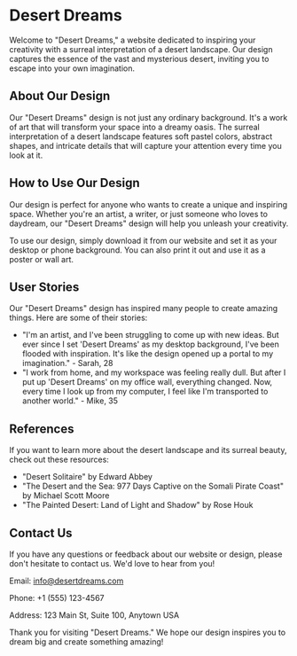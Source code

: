 <!--font:Dancing Script-->

# Desert Dreams

Welcome to "Desert Dreams," a website dedicated to inspiring your creativity with a surreal interpretation of a desert landscape. Our design captures the essence of the vast and mysterious desert, inviting you to escape into your own imagination.

## About Our Design

Our "Desert Dreams" design is not just any ordinary background. It's a work of art that will transform your space into a dreamy oasis. The surreal interpretation of a desert landscape features soft pastel colors, abstract shapes, and intricate details that will capture your attention every time you look at it.

## How to Use Our Design

Our design is perfect for anyone who wants to create a unique and inspiring space. Whether you're an artist, a writer, or just someone who loves to daydream, our "Desert Dreams" design will help you unleash your creativity.

To use our design, simply download it from our website and set it as your desktop or phone background. You can also print it out and use it as a poster or wall art.

## User Stories

Our "Desert Dreams" design has inspired many people to create amazing things. Here are some of their stories:

- "I'm an artist, and I've been struggling to come up with new ideas. But ever since I set 'Desert Dreams' as my desktop background, I've been flooded with inspiration. It's like the design opened up a portal to my imagination." - Sarah, 28
- "I work from home, and my workspace was feeling really dull. But after I put up 'Desert Dreams' on my office wall, everything changed. Now, every time I look up from my computer, I feel like I'm transported to another world." - Mike, 35

## References

If you want to learn more about the desert landscape and its surreal beauty, check out these resources:

- "Desert Solitaire" by Edward Abbey
- "The Desert and the Sea: 977 Days Captive on the Somali Pirate Coast" by Michael Scott Moore
- "The Painted Desert: Land of Light and Shadow" by Rose Houk

## Contact Us

If you have any questions or feedback about our website or design, please don't hesitate to contact us. We'd love to hear from you!

Email: info@desertdreams.com

Phone: +1 (555) 123-4567

Address: 123 Main St, Suite 100, Anytown USA

Thank you for visiting "Desert Dreams." We hope our design inspires you to dream big and create something amazing!

<!--

Write me content for website with wallpaper which alt text is:

"A surreal interpretation of a desert landscape"

The name/title of the page should not be 1:1 copy of the alt text but rather a real content of the website which is using this wallpaper.

- Use markdown format 
- Start with heading
- Heading should be short and concise
- The content should look like a real website 
- The website should not be about the wallpaper, wallpaper is just a related background
- Heading should be contain work "wallpaper" or "background"
- Include real sections like references, contact, user stories, etc. use things relevant to the page purpose.
- Feel free to use structure like headings, bullets, numbering, blockquotes, paragraphs, horizontal lines, etc.
- You can use formatting like bold or _italic_
- You can include UTF-8 emojis
- Links should be only #hash anchors (and you can refer to the document itself)
- Do not include images


---


# "Desert Dreams" - A Surreal Wallpaper for Your Creative Space

Welcome to "Desert Dreams," a website dedicated to inspiring your creativity with a surreal interpretation of a desert landscape. Our wallpaper design captures the essence of the vast and mysterious desert, inviting you to escape into your own imagination.

## About Our Wallpaper

Our "Desert Dreams" wallpaper is not just any ordinary background. It's a work of art that will transform your space into a dreamy oasis. The surreal interpretation of a desert landscape features soft pastel colors, abstract shapes, and intricate details that will capture your attention every time you look at it.

## How to Use Our Wallpaper

Our wallpaper is perfect for anyone who wants to create a unique and inspiring space. Whether you're an artist, a writer, or just someone who loves to daydream, our "Desert Dreams" wallpaper will help you unleash your creativity.

To use our wallpaper, simply download it from our website and set it as your desktop or phone background. You can also print it out and use it as a poster or wall art.

## User Stories

Our "Desert Dreams" wallpaper has inspired many people to create amazing things. Here are some of their stories:

- "I'm an artist, and I've been struggling to come up with new ideas. But ever since I set 'Desert Dreams' as my desktop background, I've been flooded with inspiration. It's like the wallpaper opened up a portal to my imagination." - Sarah, 28
- "I work from home, and my workspace was feeling really dull. But after I put up 'Desert Dreams' on my office wall, everything changed. Now, every time I look up from my computer, I feel like I'm transported to another world." - Mike, 35

## References

If you want to learn more about the desert landscape and its surreal beauty, check out these resources:

- "Desert Solitaire" by Edward Abbey
- "The Desert and the Sea: 977 Days Captive on the Somali Pirate Coast" by Michael Scott Moore
- "The Painted Desert: Land of Light and Shadow" by Rose Houk

## Contact Us

If you have any questions or feedback about our website or wallpaper, please don't hesitate to contact us. We'd love to hear from you!

Email: info@desertdreams.com

Phone: +1 (555) 123-4567

Address: 123 Main St, Suite 100, Anytown USA

Thank you for visiting "Desert Dreams." We hope our wallpaper inspires you to dream big and create something amazing!


---


Heading should not include word "wallpaper". The website should not be about the wallpaper itself, wallpaper is just a related background, rewrite whole content.


---


# "Desert Dreams" - A Surreal Interpretation of a Desert Landscape

Welcome to "Desert Dreams," a website dedicated to inspiring your creativity with a surreal interpretation of a desert landscape. Our design captures the essence of the vast and mysterious desert, inviting you to escape into your own imagination.

## About Our Design

Our "Desert Dreams" design is not just any ordinary background. It's a work of art that will transform your space into a dreamy oasis. The surreal interpretation of a desert landscape features soft pastel colors, abstract shapes, and intricate details that will capture your attention every time you look at it.

## How to Use Our Design

Our design is perfect for anyone who wants to create a unique and inspiring space. Whether you're an artist, a writer, or just someone who loves to daydream, our "Desert Dreams" design will help you unleash your creativity.

To use our design, simply download it from our website and set it as your desktop or phone background. You can also print it out and use it as a poster or wall art.

## User Stories

Our "Desert Dreams" design has inspired many people to create amazing things. Here are some of their stories:

- "I'm an artist, and I've been struggling to come up with new ideas. But ever since I set 'Desert Dreams' as my desktop background, I've been flooded with inspiration. It's like the design opened up a portal to my imagination." - Sarah, 28
- "I work from home, and my workspace was feeling really dull. But after I put up 'Desert Dreams' on my office wall, everything changed. Now, every time I look up from my computer, I feel like I'm transported to another world." - Mike, 35

## References

If you want to learn more about the desert landscape and its surreal beauty, check out these resources:

- "Desert Solitaire" by Edward Abbey
- "The Desert and the Sea: 977 Days Captive on the Somali Pirate Coast" by Michael Scott Moore
- "The Painted Desert: Land of Light and Shadow" by Rose Houk

## Contact Us

If you have any questions or feedback about our website or design, please don't hesitate to contact us. We'd love to hear from you!

Email: info@desertdreams.com

Phone: +1 (555) 123-4567

Address: 123 Main St, Suite 100, Anytown USA

Thank you for visiting "Desert Dreams." We hope our design inspires you to dream big and create something amazing!

-->

